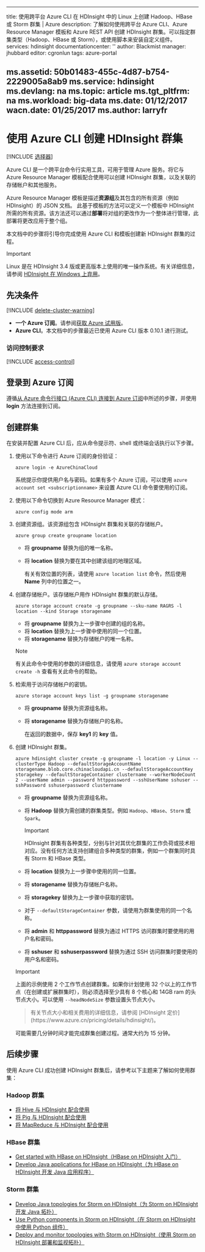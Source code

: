 <!-- not suitable for Mooncake -->

---
title: 使用跨平台 Azure CLI 在 HDInsight 中的 Linux 上创建 Hadoop、HBase 或 Storm 群集 | Azure
description: 了解如何使用跨平台 Azure CLI、Azure Resource Manager 模板和 Azure REST API 创建 HDInsight 群集。可以指定群集类型（Hadoop、HBase 或 Storm），或使用脚本来安装自定义组件。
services: hdinsight
documentationcenter: ''
author: Blackmist
manager: jhubbard
editor: cgronlun
tags: azure-portal

ms.assetid: 50b01483-455c-4d87-b754-2229005a8ab9
ms.service: hdinsight
ms.devlang: na
ms.topic: article
ms.tgt_pltfrm: na
ms.workload: big-data
ms.date: 01/12/2017
wacn.date: 01/25/2017
ms.author: larryfr
---

# 使用 Azure CLI 创建 HDInsight 群集

[!INCLUDE [选择器](../../includes/hdinsight-selector-create-clusters.md)]

Azure CLI 是一个跨平台命令行实用工具，可用于管理 Azure 服务。将它与 Azure Resource Manager 模板配合使用可以创建 HDInsight 群集，以及关联的存储帐户和其他服务。

Azure Resource Manager 模板是描述**资源组**及其包含的所有资源（例如 HDInsight）的 JSON 文档。 此基于模板的方法可以定义一个模板中 HDInsight 所需的所有资源。该方法还可以通过**部署**将对组的更改作为一个整体进行管理，此部署将更改应用于整个组。

本文档中的步骤将引导你完成使用 Azure CLI 和模板创建新 HDInsight 群集的过程。

> [!IMPORTANT]
Linux 是在 HDInsight 3.4 版或更高版本上使用的唯一操作系统。有关详细信息，请参阅 [HDInsight 在 Windows 上弃用](./hdinsight-component-versioning.md#hdi-version-32-and-33-nearing-deprecation-date)。

## 先决条件

[!INCLUDE [delete-cluster-warning](../../includes/hdinsight-delete-cluster-warning.md)]

* **一个 Azure 订阅**。请参阅[获取 Azure 试用版](https://www.azure.cn/pricing/1rmb-trial/)。
* **Azure CLI**。本文档中的步骤最近已使用 Azure CLI 版本 0.10.1 进行测试。

### 访问控制要求
[!INCLUDE [access-control](../../includes/hdinsight-access-control-requirements.md)]

## 登录到 Azure 订阅

遵循[从 Azure 命令行接口 (Azure CLI) 连接到 Azure 订阅](../xplat-cli-connect.md)中所述的步骤，并使用 **login** 方法连接到订阅。

## 创建群集

在安装并配置 Azure CLI 后，应从命令提示符、shell 或终端会话执行以下步骤。

1. 使用以下命令进行 Azure 订阅的身份验证：

    ```
    azure login -e AzureChinaCloud
    ```

    系统提示你提供用户名与密码。如果有多个 Azure 订阅，可以使用 `azure account set <subscriptionname>` 来设置 Azure CLI 命令要使用的订阅。
2. 使用以下命令切换到 Azure Resource Manager 模式：

    ```
    azure config mode arm
    ```
3. 创建资源组。该资源组包含 HDInsight 群集和关联的存储帐户。

    ```
    azure group create groupname location
    ```

    * 将 **groupname** 替换为组的唯一名称。
    * 将 **location** 替换为要在其中创建该组的地理区域。

        有关有效位置的列表，请使用 `azure location list` 命令，然后使用 **Name** 列中的位置之一。
4. 创建存储帐户。该存储帐户用作 HDInsight 群集的默认存储。

    ```
    azure storage account create -g groupname --sku-name RAGRS -l location --kind Storage storagename
    ```

    * 将 **groupname** 替换为上一步骤中创建的组的名称。
    * 将 **location** 替换为上一步骤中使用的同一个位置。
    * 将 **storagename** 替换为存储帐户的唯一名称。

    > [!NOTE]
    有关此命令中使用的参数的详细信息，请使用 `azure storage account create -h` 查看有关此命令的帮助。
    > 
    > 
5. 检索用于访问存储帐户的密钥。

    ```
    azure storage account keys list -g groupname storagename
    ```

    * 将 **groupname** 替换为资源组名称。
    * 将 **storagename** 替换为存储帐户的名称。

        在返回的数据中，保存 **key1** 的 **key** 值。
6. 创建 HDInsight 群集。

    ```
    azure hdinsight cluster create -g groupname -l location -y Linux --clusterType Hadoop --defaultStorageAccountName storagename.blob.core.chinacloudapi.cn --defaultStorageAccountKey storagekey --defaultStorageContainer clustername --workerNodeCount 2 --userName admin --password httppassword --sshUserName sshuser --sshPassword sshuserpassword clustername
    ```

    * 将 **groupname** 替换为资源组名称。
    * 将 **Hadoop** 替换为需创建的群集类型。例如 `Hadoop`、`HBase`、`Storm` 或 `Spark`。

        > [!IMPORTANT]
        HDInsight 群集有各种类型，分别与针对其优化群集的工作负荷或技术相对应。没有任何方法支持创建组合多种类型的群集，例如一个群集同时具有 Storm 和 HBase 类型。
        > 
        > 
    * 将 **location** 替换为上一步骤中使用的同一位置。
    * 将 **storagename** 替换为存储帐户名称。
    * 将 **storagekey** 替换为上一步骤中获取的密钥。
    * 对于 `--defaultStorageContainer` 参数，请使用为群集使用的同一个名称。
    * 将 **admin** 和 **httppassword** 替换为通过 HTTPS 访问群集时要使用的用户名和密码。
    * 将 **sshuser** 和 **sshuserpassword** 替换为通过 SSH 访问群集时要使用的用户名和密码。

    > [!IMPORTANT]
    上面的示例使用 2 个工作节点创建群集。如果你计划使用 32 个以上的工作节点（在创建或扩展群集时），则必须选择至少具有 8 个核心和 14GB ram 的头节点大小。可以使用 `--headNodeSize` 参数设置头节点大小。
    > <p>
    > 有关节点大小和相关费用的详细信息，请参阅 [HDInsight 定价](https://www.azure.cn/pricing/details/hdinsight/)。

    可能需要几分钟时间才能完成群集创建过程。通常大约为 15 分钟。

## 后续步骤
使用 Azure CLI 成功创建 HDInsight 群集后，请参考以下主题来了解如何使用群集：

### Hadoop 群集
* [将 Hive 与 HDInsight 配合使用](./hdinsight-use-hive.md)
* [将 Pig 与 HDInsight 配合使用](./hdinsight-use-pig.md)
* [将 MapReduce 与 HDInsight 配合使用](./hdinsight-use-mapreduce.md)

### HBase 群集
* [Get started with HBase on HDInsight（HBase on HDInsight 入门）](./hdinsight-hbase-tutorial-get-started-linux.md)
* [Develop Java applications for HBase on HDInsight（为 HBase on HDInsight 开发 Java 应用程序）](./hdinsight-hbase-build-java-maven-linux.md)

### Storm 群集
* [Develop Java topologies for Storm on HDInsight（为 Storm on HDInsight 开发 Java 拓扑）](./hdinsight-storm-develop-java-topology.md)
* [Use Python components in Storm on HDInsight（在 Storm on HDInsight 中使用 Python 组件）](./hdinsight-storm-develop-python-topology.md)
* [Deploy and monitor topologies with Storm on HDInsight（使用 Storm on HDInsight 部署和监视拓扑）](./hdinsight-storm-deploy-monitor-topology-linux.md)

<!---HONumber=Mooncake_0120_2017-->